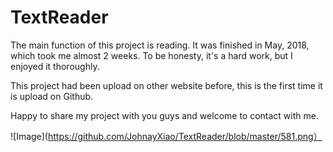 # TextReader
The main function of this project is reading. It was finished in May, 2018, which took me almost 2 weeks. To be honesty, it's a hard work, but I enjoyed it thoroughly.

This project had been upload on other website before, this is the first time it is upload on Github.

Happy to share my project with you guys and welcome to contact with me.

![Image](https://github.com/JohnayXiao/TextReader/blob/master/581.png）

